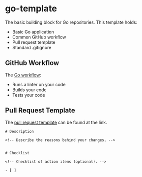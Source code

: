 # go-template
The basic building block for Go repositories. This template holds:
- Basic Go application
- Common GitHub workflow
- Pull request template
- Standard .gitignore

## GitHub Workflow
The [Go workflow](.github/workflows/go.yml):
- Runs a linter on your code
- Builds your code
- Tests your code

## Pull Request Template
The [pull request template](.github) can be found at the link.
```
# Description

<!-- Describe the reasons behind your changes. -->


# Checklist

<!-- Checklist of action items (optional). -->

- [ ] 
```